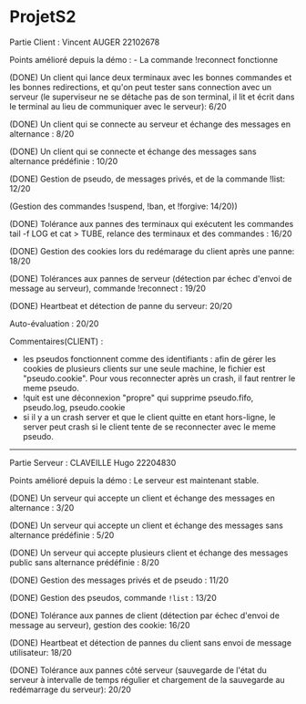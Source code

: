 # ProjetS2

Partie Client : Vincent AUGER 22102678

Points amélioré depuis la démo :	- La commande !reconnect fonctionne

(DONE)			Un client qui lance deux terminaux avec les bonnes commandes et les bonnes redirections, et qu'on peut tester sans connection avec un serveur (le superviseur ne se détache pas de son terminal, il lit et écrit dans le terminal au lieu de communiquer avec le serveur): 6/20

(DONE)			Un client qui se connecte au serveur et échange des messages en alternance : 8/20

(DONE)			Un client qui se connecte et échange des messages sans alternance prédéfinie : 10/20

(DONE)			Gestion de pseudo, de messages privés, et de la commande !list: 12/20

  (Gestion des commandes !suspend, !ban, et !forgive: 14/20))

(DONE)			Tolérance aux pannes des terminaux qui exécutent les commandes tail -f LOG et cat > TUBE, relance des terminaux et des commandes : 16/20

(DONE)			Gestion des cookies lors du redémarage du client après une panne: 18/20

(DONE)			Tolérances aux pannes de serveur (détection par échec d'envoi de message au serveur), commande !reconnect : 19/20

(DONE)			Heartbeat et détection de panne du serveur: 20/20

Auto-évaluation : 20/20

Commentaires(CLIENT) :

- les pseudos fonctionnent comme des identifiants : afin de gérer les cookies de plusieurs clients sur une seule machine, le fichier est "pseudo.cookie". Pour vous reconnecter après un crash, il faut rentrer le meme pseudo.
- !quit est une déconnexion "propre" qui supprime pseudo.fifo, pseudo.log, pseudo.cookie
- si il y a un crash server et que le client quitte en etant hors-ligne, le server peut crash si le client tente de se reconnecter avec le meme pseudo.



________________________________________________________________________________________________________________________

Partie Serveur : CLAVEILLE Hugo 22204830

Points amélioré depuis la démo : Le serveur est maintenant stable.


(DONE) Un serveur qui accepte un client et échange des messages en alternance : 3/20

(DONE) Un serveur qui accepte un client et échange des messages sans alternance prédéfinie : 5/20

(DONE) Un serveur qui accepte plusieurs client et échange des messages public sans alternance prédéfinie : 8/20

(DONE) Gestion des messages privés et de pseudo : 11/20

(DONE) Gestion des pseudos, commande `!list` : 13/20

(DONE) Tolérance aux pannes de client (détection par échec d'envoi de message au serveur), gestion des cookie: 16/20

(DONE) Heartbeat et détection de pannes du client sans envoi de message utilisateur: 18/20

(DONE) Tolérance aux pannes côté serveur (sauvegarde de l'état du serveur à intervalle de temps régulier et chargement de la sauvegarde au redémarrage du serveur): 20/20
